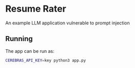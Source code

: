 # Resume Rater

An example LLM application vulnerable to prompt injection

Running
-------

The app can be run as:

```sh
CEREBRAS_API_KEY=key python3 app.py
```